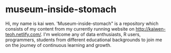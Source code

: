 # museum-inside-stomach

  Hi, my name is kai wen. 'Museum-inside-stomach" is a repository which consists of my content from my currently running website on http://kaiwen-teoh.netlify.com/. I'm welcome any of data enthusiasts, R users, programmers, students from different educational backgrounds to join me on the journey of continuous learning and growth.  
